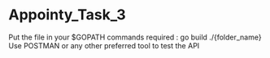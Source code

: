 # Appointy_Task_3
Put the file in your $GOPATH 
commands required :
go build
./{folder_name}
Use POSTMAN or any other preferred tool to test the API
